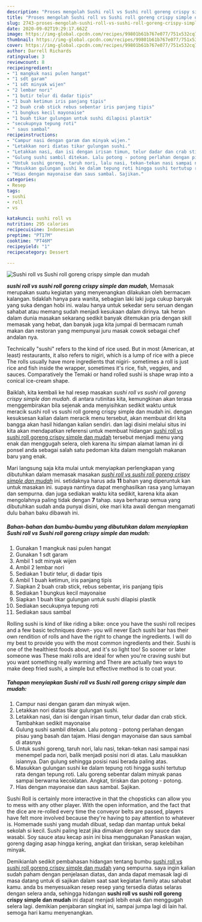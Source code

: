 ```yaml
---
description: "Proses mengolah Sushi roll vs Sushi roll goreng crispy simple dan mudah yang Enak Banget"
title: "Proses mengolah Sushi roll vs Sushi roll goreng crispy simple dan mudah yang Enak Banget"
slug: 2743-proses-mengolah-sushi-roll-vs-sushi-roll-goreng-crispy-simple-dan-mudah-yang-enak-banget
date: 2020-09-02T19:29:17.662Z
image: https://img-global.cpcdn.com/recipes/99801b61b767e077/751x532cq70/sushi-roll-vs-sushi-roll-goreng-crispy-simple-dan-mudah-foto-resep-utama.jpg
thumbnail: https://img-global.cpcdn.com/recipes/99801b61b767e077/751x532cq70/sushi-roll-vs-sushi-roll-goreng-crispy-simple-dan-mudah-foto-resep-utama.jpg
cover: https://img-global.cpcdn.com/recipes/99801b61b767e077/751x532cq70/sushi-roll-vs-sushi-roll-goreng-crispy-simple-dan-mudah-foto-resep-utama.jpg
author: Darrell Richards
ratingvalue: 3
reviewcount: 8
recipeingredient:
- "1 mangkuk nasi pulen hangat"
- "1 sdt garam"
- "1 sdt minyak wijen"
- "2 lembar nori"
- "1 butir telur di dadar tipis"
- "1 buah ketimun iris panjang tipis"
- "2 buah crab stick rebus sebentar iris panjang tipis"
- "1 bungkus kecil mayonaise"
- "1 buah tikar gulungan untuk sushi dilapisi plastik"
- "secukupnya tepung roti"
- " saus sambal"
recipeinstructions:
- "Campur nasi dengan garam dan minyak wijen."
- "Letakkan nori diatas tikar gulungan sushi."
- "Letakkan nasi, dan isi dengan irisan timun, telur dadar dan crab stick. Tambahkan sedikit mayonaise"
- "Gulung sushi sambil ditekan. Lalu potong - potong perlahan dengan pisau yang basah dan tajam. Hiasi dengan mayonaise dan saus sambal di atasnya"
- "Untuk sushi goreng, taruh nori, lalu nasi, tekan-tekan nasi sampai nasi menempel pada nori, balik menjadi posisi nori di atas. Lalu masukkan isiannya. Dan gulung sehingga posisi nasi berada paling atas."
- "Masukkan gulungan sushi ke dalam tepung roti hingga sushi tertutup rata dengan tepung roti. Lalu goreng sebentar dalam minyak panas sampai berwarna kecoklatan. Angkat, tiriskan dan potong - potong."
- "Hias dengan mayonaise dan saus sambal. Sajikan."
categories:
- Resep
tags:
- sushi
- roll
- vs

katakunci: sushi roll vs 
nutrition: 295 calories
recipecuisine: Indonesian
preptime: "PT17M"
cooktime: "PT46M"
recipeyield: "1"
recipecategory: Dessert

---
```



![Sushi roll vs Sushi roll goreng crispy simple dan mudah](https://img-global.cpcdn.com/recipes/99801b61b767e077/751x532cq70/sushi-roll-vs-sushi-roll-goreng-crispy-simple-dan-mudah-foto-resep-utama.jpg)

<b><i>sushi roll vs sushi roll goreng crispy simple dan mudah</i></b>, Memasak merupakan suatu kegiatan yang menyenangkan dilakukan oleh bermacam kalangan. tidaklah hanya para wanita, sebagian laki laki juga cukup banyak yang suka dengan hobi ini. walau hanya untuk sekedar seru seruan dengan sahabat atau memang sudah menjadi kesukaan dalam dirinya. tak heran dalam dunia masakan sekarang sedikit banyak ditemukan pria dengan skill memasak yang hebat, dan banyak juga kita jumpai di bermacam rumah makan dan restoran yang mempunyai juru masak cowok sebagai chef andalan nya.

Technically &#34;sushi&#34; refers to the kind of rice used. But in most (American, at least) restaurants, it also refers to nigiri, which is a lump of rice with a piece The rolls usually have more ingredients that nigiri- sometimes a roll is just rice and fish inside the wrapper, sometimes it&#39;s rice, fish, veggies, and sauces. Comparatively the Temaki or hand rolled sushi is shape wrap into a conical ice-cream shape.

Baiklah, kita kembali ke hal resep masakan <i>sushi roll vs sushi roll goreng crispy simple dan mudah</i>. di antara rutinitas kita, kemungkinan akan terasa menggembirakan bila sejenak anda menyisihkan sedikit waktu untuk meracik sushi roll vs sushi roll goreng crispy simple dan mudah ini. dengan kesuksesan kalian dalam meracik menu tersebut, akan membuat diri kita bangga akan hasil hidangan kalian sendiri. dan lagi disini melalui situs ini kita akan mendapatkan referensi untuk membuat hidangan <u>sushi roll vs sushi roll goreng crispy simple dan mudah</u> tersebut menjadi menu yang enak dan menggugah selera, oleh karena itu simpan alamat laman ini di ponsel anda sebagai salah satu pedoman kita dalam mengolah makanan baru yang enak.


Mari langsung saja kita mulai untuk menyiapkan perlengkapan yang dibutuhkan dalam memasak masakan <u><i>sushi roll vs sushi roll goreng crispy simple dan mudah</i></u> ini. setidaknya harus ada <b>11</b> bahan yang diperuntuk kan untuk masakan ini. supaya nantinya dapat menghasilkan rasa yang lumayan dan sempurna. dan juga sediakan waktu kita sedikit, karena kita akan mengolahnya paling tidak dengan <b>7</b> tahap. saya berharap semua yang dibutuhkan sudah anda punyai disini, oke mari kita awali dengan mengamati dulu bahan baku dibawah ini.

<!--inarticleads1-->

##### Bahan-bahan dan bumbu-bumbu yang dibutuhkan dalam menyiapkan Sushi roll vs Sushi roll goreng crispy simple dan mudah:

1. Gunakan 1 mangkuk nasi pulen hangat
1. Gunakan 1 sdt garam
1. Ambil 1 sdt minyak wijen
1. Ambil 2 lembar nori
1. Sediakan 1 butir telur, di dadar tipis
1. Ambil 1 buah ketimun, iris panjang tipis
1. Siapkan 2 buah crab stick, rebus sebentar, iris panjang tipis
1. Sediakan 1 bungkus kecil mayonaise
1. Siapkan 1 buah tikar gulungan untuk sushi dilapisi plastik
1. Sediakan secukupnya tepung roti
1. Sediakan  saus sambal


Rolling sushi is kind of like riding a bike: once you have the sushi roll recipes and a few basic techniques down- you will never Each sushi bar has their own rendition of rolls and have the right to change the ingredients. I will do my best to provide you with the most common ingredients and their. Sushi is one of the healthiest foods about, and it&#39;s so light too! So sooner or later someone was These maki rolls are ideal for when you&#39;re craving sushi but you want something really warming and There are actually two ways to make deep fried sushi, a simple but effective method is to coat your. 

<!--inarticleads2-->

##### Tahapan menyiapkan Sushi roll vs Sushi roll goreng crispy simple dan mudah:

1. Campur nasi dengan garam dan minyak wijen.
1. Letakkan nori diatas tikar gulungan sushi.
1. Letakkan nasi, dan isi dengan irisan timun, telur dadar dan crab stick. Tambahkan sedikit mayonaise
1. Gulung sushi sambil ditekan. Lalu potong - potong perlahan dengan pisau yang basah dan tajam. Hiasi dengan mayonaise dan saus sambal di atasnya
1. Untuk sushi goreng, taruh nori, lalu nasi, tekan-tekan nasi sampai nasi menempel pada nori, balik menjadi posisi nori di atas. Lalu masukkan isiannya. Dan gulung sehingga posisi nasi berada paling atas.
1. Masukkan gulungan sushi ke dalam tepung roti hingga sushi tertutup rata dengan tepung roti. Lalu goreng sebentar dalam minyak panas sampai berwarna kecoklatan. Angkat, tiriskan dan potong - potong.
1. Hias dengan mayonaise dan saus sambal. Sajikan.


Sushi Roll is certainly more interactive in that the chopsticks can allow you to mess with any other player. With the open information, and the fact that the dice are re-rolled every time the conveyor belts are passed, players have felt more involved because they&#39;re having to pay attention to whatever is. Homemade sushi yang mudah dibuat, sedap dan mantap untuk bekal sekolah si kecil. Sushi paling lezat jika dimakan dengan soy sauce dan wasabi. Soy sauce atau kecap asin ini bisa menggunakan Panaskan wajan, goreng daging asap hingga kering, angkat dan tiriskan, serap kelebihan minyak. 

Demikianlah sedikit pembahasan hidangan tentang bumbu <u>sushi roll vs sushi roll goreng crispy simple dan mudah</u> yang sempurna. saya ingin kalian sudah paham dengan penjelasan diatas, dan anda dapat memasak lagi di masa datang untuk di sajikan dalam saat saat kegiatan family atau sahabat kamu. anda bs menyesuaikan resep resep yang tersedia diatas selaras dengan selera anda, sehingga hidangan <b>sushi roll vs sushi roll goreng crispy simple dan mudah</b> ini dapat menjadi lebih enak dan menggugah selera lagi. demikian penjabaran singkat ini, sampai jumpa lagi di lain hal. semoga hari kamu menyenangkan.
